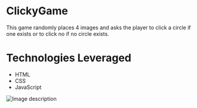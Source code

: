 # ClickyGame

This game randomly places 4 images and asks the player to click a circle if one exists or to click no if no circle exists.

# Technologies Leveraged

* HTML
* CSS
* JavaScript

![Image description]('https://github.com/fkarticuno/ClickyGame/blob/master/photo.png?raw=true')